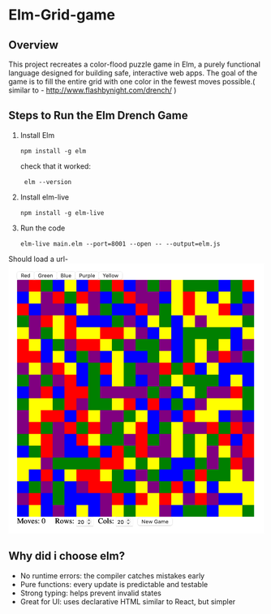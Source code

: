 # Elm-Grid-game 

## Overview
This project recreates a color-flood puzzle game in Elm, a purely functional language designed for building safe, interactive web apps. The goal of the game is to fill the entire grid with one color in the fewest moves possible.( similar to - http://www.flashbynight.com/drench/ )

## Steps to Run the Elm Drench Game
1. Install Elm
   ```
   npm install -g elm

   ```

   check that it worked:
   ```
    elm --version
   ```
2. Install elm-live
   ```
   npm install -g elm-live

   ```
3. Run the code
   ```
   elm-live main.elm --port=8001 --open -- --output=elm.js
   ```

Should load a url-
![alttext](images/elmdrench.png)

## Why did i choose elm?
- No runtime errors: the compiler catches mistakes early
- Pure functions: every update is predictable and testable
- Strong typing: helps prevent invalid states
- Great for UI: uses declarative HTML similar to React, but simpler



